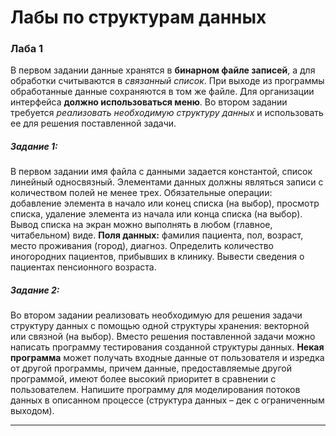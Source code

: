 # Лабы по структурам данных
###  Лаба 1 ###
В первом задании данные хранятся в **бинарном файле записей**, а для обработки считываются в _связанный список_. При выходе из программы обработанные данные сохраняются в том же файле. Для организации интерфейса **должно использоваться меню**. Во втором задании требуется _реализовать необходимую структуру данных_ и использовать ее для решения поставленной задачи.
  ##### Задание 1: #####
  В первом задании имя файла с данными задается константой, список линейный односвязный. Элементами данных должны являться записи с количеством полей не менее трех. Обязательные операции: добавление элемента в начало или конец списка (на выбор), просмотр списка, удаление элемента из начала или конца списка (на выбор). Вывод списка на экран можно выполнять в любом (главное, читабельном) виде. 
  **Поля данных:** фамилия пациента, пол, возраст, место проживания (город), диагноз. Определить количество иногородних пациентов, прибывших в клинику. Вывести сведения о пациентах пенсионного возраста.
  
  ##### Задание 2: #####
  Во втором задании реализовать необходимую для решения задачи структуру данных с помощью одной структуры хранения: векторной или связной (на выбор). Вместо решения поставленной задачи можно написать программу тестирования созданной структуры данных.
  **Некая программа** может получать входные данные от пользователя и изредка от другой программы, причем данные, предоставляемые другой программой, имеют более высокий приоритет в сравнении с пользователем. Напишите программу для моделирования потоков данных в описанном процессе (структура данных – дек с ограниченным выходом).
  
  ---
